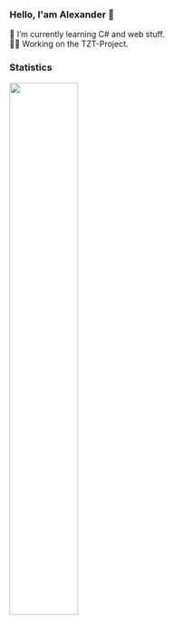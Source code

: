 ### Hello, I'am Alexander 👋

🌱 I’m currently learning C# and web stuff.  
🧑‍🏭 Working on the TZT-Project.

### Statistics

<!-- Гитхаб статус -->
<p align="left">
  <img src="https://github-readme-streak-stats.herokuapp.com/?user=TimeBean&theme=transparent&hide_border=true" width="49%"/>
</p>
